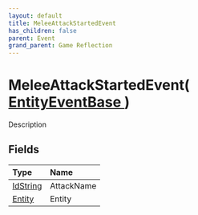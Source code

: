 ```yaml
---
layout: default
title: MeleeAttackStartedEvent
has_children: false
parent: Event
grand_parent: Game Reflection
---
```

# MeleeAttackStartedEvent( [ EntityEventBase ](/docs/game-reflection/events/entity_event_base) )
Description 

## Fields

| Type | Name |
|:-------------|:--------------|
| [IdString](/docs/game-reflection/components/id_string) | AttackName |
| [Entity](/docs/game-reflection/classes/entity) | Entity |

